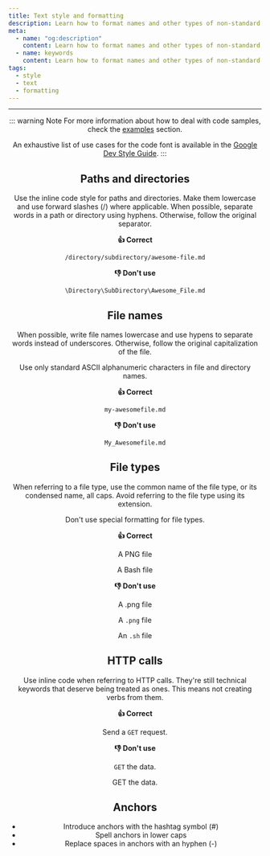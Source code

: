 ```yaml
---
title: Text style and formatting
description: Learn how to format names and other types of non-standard text.
meta:
  - name: "og:description"
    content: Learn how to format names and other types of non-standard text
  - name: keywords
    content: Learn how to format names and other types of non-standard text
tags:
  - style
  - text
  - formatting
---
```


<Header/>

---

::: warning Note
 For more information about how to deal with code samples, check the [examples](./examples-placeholders.md "Link to Code Samples") section.

An exhaustive list of use cases for the code font is available in the [Google Dev Style Guide](https://developers.google.com/style/code-in-text "Link to Google Dev Docs Style Guide").
:::

## Paths and directories

Use the inline code style for paths and directories.
Make them lowercase and use forward slashes (/) where applicable.
When possible, separate words in a path or directory using hyphens.
Otherwise, follow the original separator.

**:thumbsup: Correct**

`/directory/subdirectory/awesome-file.md`

**:thumbsdown: Don't use**

`\Directory\SubDirectory\Awesome_File.md`

## File names

When possible, write file names lowercase and use hypens to separate words instead of underscores.
Otherwise, follow the original capitalization of the file.

Use only standard ASCII alphanumeric characters in file and directory names.

**:thumbsup: Correct**

`my-awesomefile.md`

**:thumbsdown: Don't use**

`My_Awesomefile.md`

## File types

When referring to a file type, use the common name of the file type, or its condensed name, all caps.
Avoid referring to the file type using its extension.

Don't use special formatting for file types.

**:thumbsup: Correct**

A PNG file

A Bash file

**:thumbsdown: Don't use**

A .png file

A `.png` file

An `.sh` file

## HTTP calls

Use inline code when referring to HTTP calls.
They're still technical keywords that deserve being treated as ones.
This means not creating verbs from them.

**:thumbsup: Correct**

Send a `GET` request.

**:thumbsdown: Don't use**

`GET` the data.

GET the data.

## Anchors

- Introduce anchors with the hashtag symbol (#)
- Spell anchors in lower caps
- Replace spaces in anchors with an hyphen (-)
